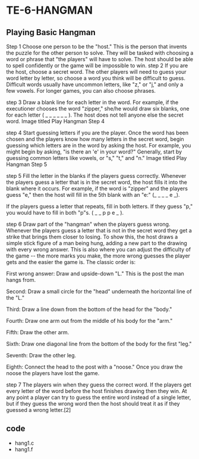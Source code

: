 # TE-6-HANGMAN

## Playing Basic Hangman

Step 1
Choose one person to be the "host." This is the person that invents the puzzle for the other person to solve. They will be tasked with choosing a word or phrase that "the players" will have to solve.
The host should be able to spell confidently or the game will be impossible to win.
step 2
If you are the host, choose a secret word. The other players will need to guess your word letter by letter, so choose a word you think will be difficult to guess. Difficult words usually have uncommon letters, like "z," or "j," and only a few vowels.
For longer games, you can also choose phrases.


step 3
Draw a blank line for each letter in the word. For example, if the executioner chooses the word "zipper," she/he would draw six blanks, one for each letter ( _ _ _ _ _ _ ). The host does not tell anyone else the secret word.
Image titled Play Hangman Step 4

step 4
Start guessing letters if you are the player. Once the word has been chosen and the players know how many letters in the secret word, begin guessing which letters are in the word by asking the host. For example, you might begin by asking, "is there an 'e' in your word?"
Generally, start by guessing common letters like vowels, or "s," "t," and "n."
Image titled Play Hangman Step 5

step 5
Fill the letter in the blanks if the players guess correctly. Whenever the players guess a letter that is in the secret word, the host fills it into the blank where it occurs. For example, if the word is "zipper" and the players guess "e," then the host will fill in the 5th blank with an "e:" (_ _ _ _ e _).

If the players guess a letter that repeats, fill in both letters. If they guess "p," you would have to fill in both "p"s. ( _ _ p p e _ ).

step 6
Draw part of the "hangman" when the players guess wrong. Whenever the players guess a letter that is not in the secret word they get a strike that brings them closer to losing. To show this, the host draws a simple stick figure of a man being hung, adding a new part to the drawing with every wrong answer. This is also where you can adjust the difficulty of the game -- the more marks you make, the more wrong guesses the player gets and the easier the game is. The classic order is:

First wrong answer: Draw and upside-down "L." This is the post the man hangs from.

Second: Draw a small circle for the "head" underneath the horizontal line of the "L."

Third: Draw a line down from the bottom of the head for the "body."

Fourth: Draw one arm out from the middle of his body for the "arm."

Fifth: Draw the other arm.

Sixth: Draw one diagonal line from the bottom of the body for the first "leg."

Seventh: Draw the other leg.

Eighth: Connect the head to the post with a "noose." Once you draw the noose the players have lost the game.

step 7
The players win when they guess the correct word. 
  If the players get every letter of the word before the host finishes drawing then they win. 
  At any point a player can try to guess the entire word instead of a single letter, but if they guess the wrong word then the host should treat it as if they guessed a wrong letter.[2]

## code
- hang1.c
- hang1.f
